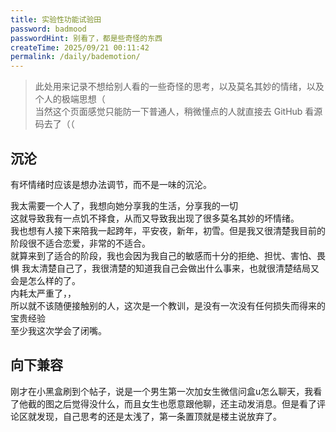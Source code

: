 ```yaml
---
title: 实验性功能试验田
password: badmood
passwordHint: 别看了，都是些奇怪的东西
createTime: 2025/09/21 00:11:42
permalink: /daily/bademotion/
---
```

> 此处用来记录不想给别人看的一些奇怪的思考，以及莫名其妙的情绪，以及个人的极端思想（  
> 当然这个页面感觉只能防一下普通人，稍微懂点的人就直接去 GitHub 看源码去了（（


## 沉沦

有坏情绪时应该是想办法调节，而不是一味的沉沦。  

我太需要一个人了，我想向她分享我的生活，分享我的一切  
这就导致我有一点饥不择食，从而又导致我出现了很多莫名其妙的坏情绪。  
我也想有人接下来陪我一起跨年，平安夜，新年，初雪。但是我又很清楚我目前的阶段很不适合恋爱，非常的不适合。  
就算来到了适合的阶段，我也会因为我自己的敏感而十分的拒绝、担忧、害怕、畏惧
我太清楚自己了，我很清楚的知道我自己会做出什么事来，也就很清楚结局又会是怎么样的了。  
内耗太严重了，，  
所以就不该随便接触别的人，这次是一个教训，是没有一次没有任何损失而得来的宝贵经验   
至少我这次学会了闭嘴。

## 向下兼容

刚才在小黑盒刷到个帖子，说是一个男生第一次加女生微信问盒u怎么聊天，我看了他截的图之后觉得没什么，而且女生也愿意跟他聊，还主动发消息。但是看了评论区就发现，自己思考的还是太浅了，第一条置顶就是楼主说放弃了。  
